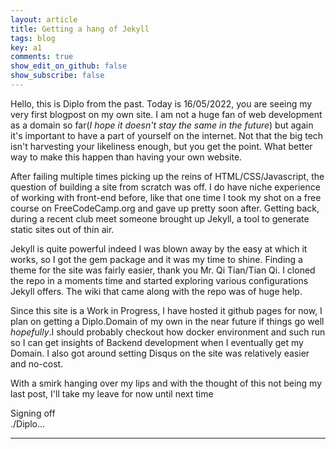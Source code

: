 ```yaml
---
layout: article
title: Getting a hang of Jekyll
tags: blog
key: a1
comments: true
show_edit_on_github: false
show_subscribe: false
---
```


Hello, this is Diplo from the past. Today is 16/05/2022, you are seeing my very first blogpost on my own site. I am not a huge fan of web development as a domain so far(*I hope it doesn't stay the same in the future*) but again it's important to have a part of yourself on the internet. Not that the big tech isn't harvesting your likeliness enough, but you get the point. What better way to make this happen than having your own website.

<!--more-->

After failing multiple times picking up the reins of HTML/CSS/Javascript, the question of building a site from scratch was off. I do have niche experience of working with front-end before, like that one time I took my shot on a free course on FreeCodeCamp.org and gave up pretty soon after. Getting back, during a recent club meet someone brought up Jekyll, a tool to generate static sites out of thin air.

Jekyll is quite powerful indeed I was blown away by the easy at which it works, so I got the gem package and it was my time to shine. Finding a theme for the site was fairly easier, thank you Mr. Qi Tian/Tian Qi. I cloned the repo in a moments time and started exploring various configurations Jekyll offers. The wiki that came along with the repo was of huge help.

Since this site is a Work in Progress, I have hosted it github pages for now, I plan on getting a Diplo.Domain of my own in the near future if things go well *hopefully*.I should probably checkout how docker environment and such run so I can get insights of Backend development when I eventually get my Domain. I also got around setting Disqus on the site was relatively easier and no-cost.

With a smirk hanging over my lips and with the thought of this not being my last post, I'll take my leave for now until next time

Signing off<br>
./Diplo...

---
